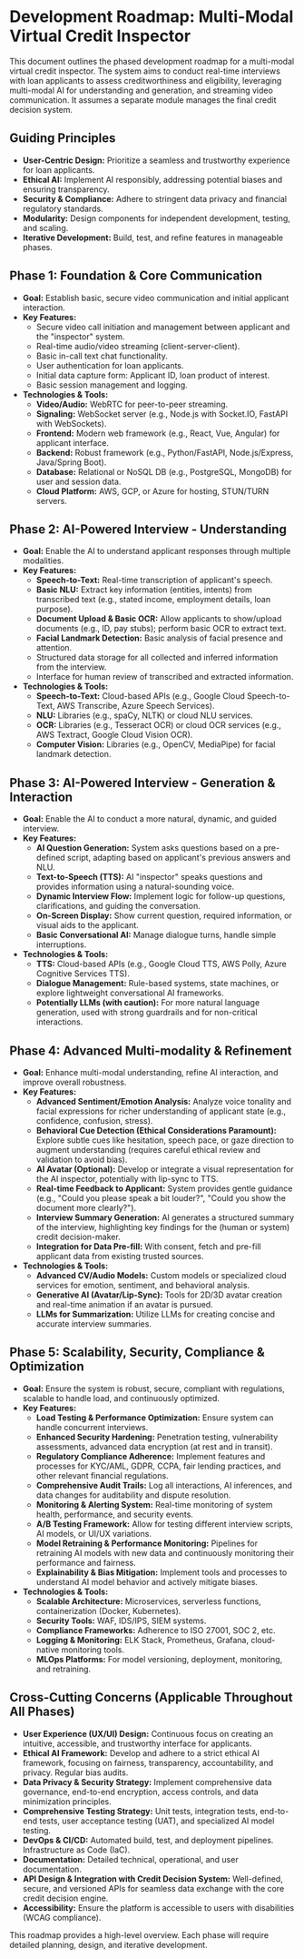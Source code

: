# Development Roadmap: Multi-Modal Virtual Credit Inspector

This document outlines the phased development roadmap for a multi-modal virtual credit inspector. The system aims to conduct real-time interviews with loan applicants to assess creditworthiness and eligibility, leveraging multi-modal AI for understanding and generation, and streaming video communication. It assumes a separate module manages the final credit decision system.

## Guiding Principles

*   **User-Centric Design:** Prioritize a seamless and trustworthy experience for loan applicants.
*   **Ethical AI:** Implement AI responsibly, addressing potential biases and ensuring transparency.
*   **Security & Compliance:** Adhere to stringent data privacy and financial regulatory standards.
*   **Modularity:** Design components for independent development, testing, and scaling.
*   **Iterative Development:** Build, test, and refine features in manageable phases.

## Phase 1: Foundation & Core Communication

*   **Goal:** Establish basic, secure video communication and initial applicant interaction.
*   **Key Features:**
    *   Secure video call initiation and management between applicant and the "inspector" system.
    *   Real-time audio/video streaming (client-server-client).
    *   Basic in-call text chat functionality.
    *   User authentication for loan applicants.
    *   Initial data capture form: Applicant ID, loan product of interest.
    *   Basic session management and logging.
*   **Technologies & Tools:**
    *   **Video/Audio:** WebRTC for peer-to-peer streaming.
    *   **Signaling:** WebSocket server (e.g., Node.js with Socket.IO, FastAPI with WebSockets).
    *   **Frontend:** Modern web framework (e.g., React, Vue, Angular) for applicant interface.
    *   **Backend:** Robust framework (e.g., Python/FastAPI, Node.js/Express, Java/Spring Boot).
    *   **Database:** Relational or NoSQL DB (e.g., PostgreSQL, MongoDB) for user and session data.
    *   **Cloud Platform:** AWS, GCP, or Azure for hosting, STUN/TURN servers.

## Phase 2: AI-Powered Interview - Understanding

*   **Goal:** Enable the AI to understand applicant responses through multiple modalities.
*   **Key Features:**
    *   **Speech-to-Text:** Real-time transcription of applicant's speech.
    *   **Basic NLU:** Extract key information (entities, intents) from transcribed text (e.g., stated income, employment details, loan purpose).
    *   **Document Upload & Basic OCR:** Allow applicants to show/upload documents (e.g., ID, pay stubs); perform basic OCR to extract text.
    *   **Facial Landmark Detection:** Basic analysis of facial presence and attention.
    *   Structured data storage for all collected and inferred information from the interview.
    *   Interface for human review of transcribed and extracted information.
*   **Technologies & Tools:**
    *   **Speech-to-Text:** Cloud-based APIs (e.g., Google Cloud Speech-to-Text, AWS Transcribe, Azure Speech Services).
    *   **NLU:** Libraries (e.g., spaCy, NLTK) or cloud NLU services.
    *   **OCR:** Libraries (e.g., Tesseract OCR) or cloud OCR services (e.g., AWS Textract, Google Cloud Vision OCR).
    *   **Computer Vision:** Libraries (e.g., OpenCV, MediaPipe) for facial landmark detection.

## Phase 3: AI-Powered Interview - Generation & Interaction

*   **Goal:** Enable the AI to conduct a more natural, dynamic, and guided interview.
*   **Key Features:**
    *   **AI Question Generation:** System asks questions based on a pre-defined script, adapting based on applicant's previous answers and NLU.
    *   **Text-to-Speech (TTS):** AI "inspector" speaks questions and provides information using a natural-sounding voice.
    *   **Dynamic Interview Flow:** Implement logic for follow-up questions, clarifications, and guiding the conversation.
    *   **On-Screen Display:** Show current question, required information, or visual aids to the applicant.
    *   **Basic Conversational AI:** Manage dialogue turns, handle simple interruptions.
*   **Technologies & Tools:**
    *   **TTS:** Cloud-based APIs (e.g., Google Cloud TTS, AWS Polly, Azure Cognitive Services TTS).
    *   **Dialogue Management:** Rule-based systems, state machines, or explore lightweight conversational AI frameworks.
    *   **Potentially LLMs (with caution):** For more natural language generation, used with strong guardrails and for non-critical interactions.

## Phase 4: Advanced Multi-modality & Refinement

*   **Goal:** Enhance multi-modal understanding, refine AI interaction, and improve overall robustness.
*   **Key Features:**
    *   **Advanced Sentiment/Emotion Analysis:** Analyze voice tonality and facial expressions for richer understanding of applicant state (e.g., confidence, confusion, stress).
    *   **Behavioral Cue Detection (Ethical Considerations Paramount):** Explore subtle cues like hesitation, speech pace, or gaze direction to augment understanding (requires careful ethical review and validation to avoid bias).
    *   **AI Avatar (Optional):** Develop or integrate a visual representation for the AI inspector, potentially with lip-sync to TTS.
    *   **Real-time Feedback to Applicant:** System provides gentle guidance (e.g., "Could you please speak a bit louder?", "Could you show the document more clearly?").
    *   **Interview Summary Generation:** AI generates a structured summary of the interview, highlighting key findings for the (human or system) credit decision-maker.
    *   **Integration for Data Pre-fill:** With consent, fetch and pre-fill applicant data from existing trusted sources.
*   **Technologies & Tools:**
    *   **Advanced CV/Audio Models:** Custom models or specialized cloud services for emotion, sentiment, and behavioral analysis.
    *   **Generative AI (Avatar/Lip-Sync):** Tools for 2D/3D avatar creation and real-time animation if an avatar is pursued.
    *   **LLMs for Summarization:** Utilize LLMs for creating concise and accurate interview summaries.

## Phase 5: Scalability, Security, Compliance & Optimization

*   **Goal:** Ensure the system is robust, secure, compliant with regulations, scalable to handle load, and continuously optimized.
*   **Key Features:**
    *   **Load Testing & Performance Optimization:** Ensure system can handle concurrent interviews.
    *   **Enhanced Security Hardening:** Penetration testing, vulnerability assessments, advanced data encryption (at rest and in transit).
    *   **Regulatory Compliance Adherence:** Implement features and processes for KYC/AML, GDPR, CCPA, fair lending practices, and other relevant financial regulations.
    *   **Comprehensive Audit Trails:** Log all interactions, AI inferences, and data changes for auditability and dispute resolution.
    *   **Monitoring & Alerting System:** Real-time monitoring of system health, performance, and security events.
    *   **A/B Testing Framework:** Allow for testing different interview scripts, AI models, or UI/UX variations.
    *   **Model Retraining & Performance Monitoring:** Pipelines for retraining AI models with new data and continuously monitoring their performance and fairness.
    *   **Explainability & Bias Mitigation:** Implement tools and processes to understand AI model behavior and actively mitigate biases.
*   **Technologies & Tools:**
    *   **Scalable Architecture:** Microservices, serverless functions, containerization (Docker, Kubernetes).
    *   **Security Tools:** WAF, IDS/IPS, SIEM systems.
    *   **Compliance Frameworks:** Adherence to ISO 27001, SOC 2, etc.
    *   **Logging & Monitoring:** ELK Stack, Prometheus, Grafana, cloud-native monitoring tools.
    *   **MLOps Platforms:** For model versioning, deployment, monitoring, and retraining.

## Cross-Cutting Concerns (Applicable Throughout All Phases)

*   **User Experience (UX/UI) Design:** Continuous focus on creating an intuitive, accessible, and trustworthy interface for applicants.
*   **Ethical AI Framework:** Develop and adhere to a strict ethical AI framework, focusing on fairness, transparency, accountability, and privacy. Regular bias audits.
*   **Data Privacy & Security Strategy:** Implement comprehensive data governance, end-to-end encryption, access controls, and data minimization principles.
*   **Comprehensive Testing Strategy:** Unit tests, integration tests, end-to-end tests, user acceptance testing (UAT), and specialized AI model testing.
*   **DevOps & CI/CD:** Automated build, test, and deployment pipelines. Infrastructure as Code (IaC).
*   **Documentation:** Detailed technical, operational, and user documentation.
*   **API Design & Integration with Credit Decision System:** Well-defined, secure, and versioned APIs for seamless data exchange with the core credit decision engine.
*   **Accessibility:** Ensure the platform is accessible to users with disabilities (WCAG compliance).

This roadmap provides a high-level overview. Each phase will require detailed planning, design, and iterative development.
